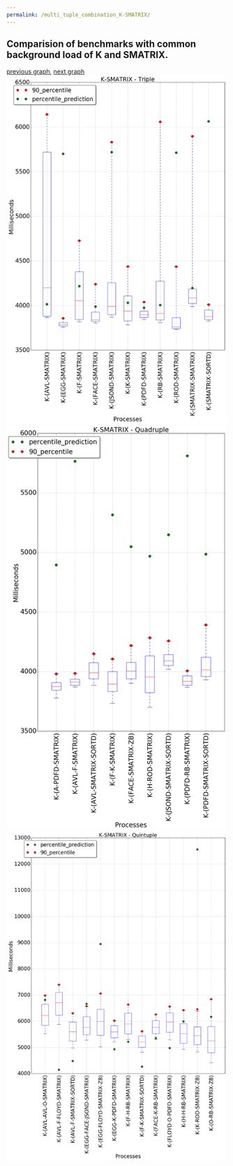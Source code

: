 ```yaml
---
permalink: /multi_tuple_combination_K-SMATRIX/
---
```



## Comparision of benchmarks with common background load of K and SMATRIX.

[previous graph](../multi_tuple_combination_K-ROD/), [next graph](../multi_tuple_combination_K-SORTD/)
![graph figure](./images/triple/K/K-SMATRIX_box.png)![graph figure](./images/quadruple/K/K-SMATRIX_box.png)![graph figure](./images/quintuple/K/K-SMATRIX_box.png)